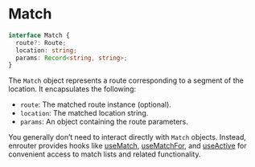 # Match

```ts
interface Match {
  route?: Route;
  location: string;
  params: Record<string, string>;
}
```

The `Match` object represents a route corresponding to a segment of the location.
It encapsulates the following:

- `route`: The matched route instance (optional).
- `location`: The matched location string.
- `params`: An object containing the route parameters.

You generally don’t need to interact directly with `Match` objects.
Instead, enrouter provides hooks like [useMatch][1], [useMatchFor][2], and [useActive][3]
for convenient access to match lists and related functionality.

[1]: /docs/hooks/use-match
[2]: /docs/hooks/use-match-for
[3]: /docs/hooks/use-active
